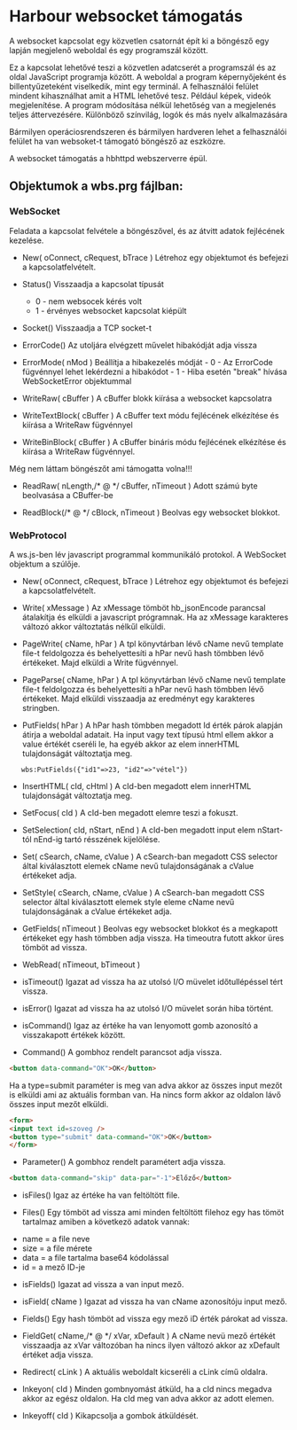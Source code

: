 # Harbour websocket támogatás

A websocket kapcsolat egy közvetlen csatornát épít ki a böngésző egy lapján megjelenő weboldal és egy programszál között.

Ez a kapcsolat lehetővé teszi a közvetlen adatcserét a programszál és az oldal JavaScript programja között.
A weboldal a program képernyőjeként és billentyűzeteként viselkedik, mint egy terminál.
A felhasználói felület mindent kihasználhat amit a HTML lehetővé tesz.
Például képek, videók megjelenítése. A program módosítása nélkül lehetőség van a megjelenés teljes áttervezésére.
Különböző színvilág, logók és más nyelv alkalmazására

Bármilyen operáciosrendszeren és bármilyen hardveren lehet a felhasználói felület ha van websoket-t támogató böngésző az eszközre.

A websocket támogatás a hbhttpd webszerverre épül.

## Objektumok a wbs.prg fájlban:

### WebSocket
   Feladata a kapcsolat felvétele a böngészővel, és az átvitt adatok fejlécének kezelése.
     
   * New( oConnect, cRequest, bTrace )
   Létrehoz egy objektumot és befejezi a kapcsolatfelvételt.

   * Status()
   Visszaadja a kapcsolat típusát
      - 0 - nem websocek kérés volt
      - 1 - érvényes websocket kapcsolat kiépült

   *   Socket()
   Visszaadja a TCP socket-t 

   *    ErrorCode()
   Az utoljára elvégzett művelet hibakódját adja vissza

   *    ErrorMode( nMod )
   Beállítja a hibakezelés módját
      -  0 - Az ErrorCode fügvénnyel lehet lekérdezni a hibakódot
      -  1 - Hiba esetén "break" hívása WebSocketError objektummal

   *   WriteRaw( cBuffer )
   A cBuffer blokk kiírása a websocket kapcsolatra

   *    WriteTextBlock( cBuffer )
   A cBuffer text módu fejlécének elkézítése és kiírása a WriteRaw fügvénnyel

   *    WriteBinBlock( cBuffer )
   A cBuffer bináris módu fejlécének elkézítése és kiírása a WriteRaw fügvénnyel.
       
   Még nem láttam böngészőt ami támogatta volna!!!

   *    ReadRaw( nLength,/* @ */ cBuffer, nTimeout )
   Adott számú byte beolvasása a CBuffer-be

   *    ReadBlock(/* @ */ cBlock, nTimeout )
   Beolvas egy websocket blokkot.

### WebProtocol
   A ws.js-ben lév javascript programmal kommunikáló protokol.
   A WebSocket objektum a szúlője.
    
   * New( oConnect, cRequest, bTrace )
   Létrehoz egy objektumot és befejezi a kapcsolatfelvételt.

   * Write( xMessage )
   Az xMessage tömböt hb_jsonEncode parancsal átalakítja és elküldi a javascript prógramnak.
   Ha az xMessage karakteres változó akkor változtatás nélkűl elküldi.
 
   * PageWrite( cName, hPar )
   A tpl könyvtárban lévő cName nevű template file-t feldolgozza és behelyettesíti a hPar nevű hash tömbben
   lévő értékeket. Majd elküldi a Write fügvénnyel.
 
   * PageParse( cName, hPar )
   A tpl könyvtárban lévő cName nevű template file-t feldolgozza és behelyettesíti a hPar nevű hash tömbben
   lévő értékeket. Majd elküldi visszaadja az eredményt egy karakteres stringben.
 
   * PutFields( hPar )
   A hPar hash tömbben megadott Id érték párok alapján átirja a weboldal adatait.
   Ha input vagy text típusú html ellem akkor a value értékét cseréli le, ha egyéb akkor az elem innerHTML tulajdonságát változtatja meg.
   ````xbase
      wbs:PutFields({"id1"=>23, "id2"=>"vétel"})
   ````

   * InsertHTML( cId, cHtml )
   A cId-ben megadott elem innerHTML tulajdonságát változtatja meg.

   * SetFocus( cId )
   A cId-ben megadott elemre teszi a fokuszt.

   * SetSelection( cId, nStart, nEnd )
   A cId-ben megadott input elem nStart-tól nEnd-ig tartó résszének kijelölése.

   * Set( cSearch, cName, cValue )
   A cSearch-ban megadott CSS selector által kiválasztott elemek cName nevű tulajdonságának a cValue értékeket adja.

   * SetStyle( cSearch, cName, cValue )
   A cSearch-ban megadott CSS selector által kiválasztott elemek style eleme cName nevű tulajdonságának a cValue értékeket adja.

   * GetFields( nTimeout )
   Beolvas egy websocket blokkot és a megkapott értékeket egy hash tömbben adja vissza.
   Ha timeoutra futott akkor üres tömböt ad vissza.

   * WebRead( nTimeout, bTimeout )
   * isTimeout()
   Igazat ad vissza ha az utolsó I/O müvelet időtullépéssel tért vissza.

   * isError()
   Igazat ad vissza ha az utolsó I/O müvelet során hiba történt.

   * isCommand()
   Igaz az értéke ha van lenyomott gomb azonosító a visszakapott értékek között.

   * Command()
   A gombhoz rendelt parancsot adja vissza.
   ````HTML
   <button data-command="OK">OK</button>
   ````
   Ha a type=submit paraméter is meg van adva akkor az összes input mezőt is elküldi ami az aktuális formban van. 
   Ha nincs form akkor az oldalon lávő összes input mezőt elküldi.
   ````HTML
   <form>
   <input text id=szoveg />
   <button type="submit" data-command="OK">OK</button>
   </form>
   ````

   * Parameter()
   A gombhoz rendelt paramétert adja vissza.
   ````HTML
   <button data-command="skip" data-par="-1">Előző</button>
   ````

   * isFiles()
   Igaz az értéke ha van feltöltött file.

   * Files()
   Egy tömböt ad vissza ami minden feltöltött filehoz egy has tömöt tartalmaz amiben a következö adatok vannak:
   - name = a file neve
   - size = a file mérete
   - data = a file tartalma base64 kódolással
   - id   = a mező ID-je

   * isFields()
   Igazat ad vissza a van input mező.

   * isField( cName )
   Igazat ad vissza ha van cName azonosítóju input mező.

   * Fields()
   Egy hash tömböt ad vissza egy mező iD érték párokat ad vissza.

   * FieldGet( cName,/* @ */ xVar, xDefault )
   A cName nevü mező értékét visszaadja az xVar változóban ha nincs ilyen változó akkor az xDefault értéket  adja vissza.

   * Redirect( cLink )
   A aktuális weboldalt kicseréli a cLink című oldalra.

   * Inkeyon( cId )
   Minden gombnyomást átküld, ha a cId nincs megadva akkor az egész oldalon. Ha cId meg van adva akkor az adott elemen.

   * Inkeyoff( cId )
   Kikapcsolja a gombok átküldését.

